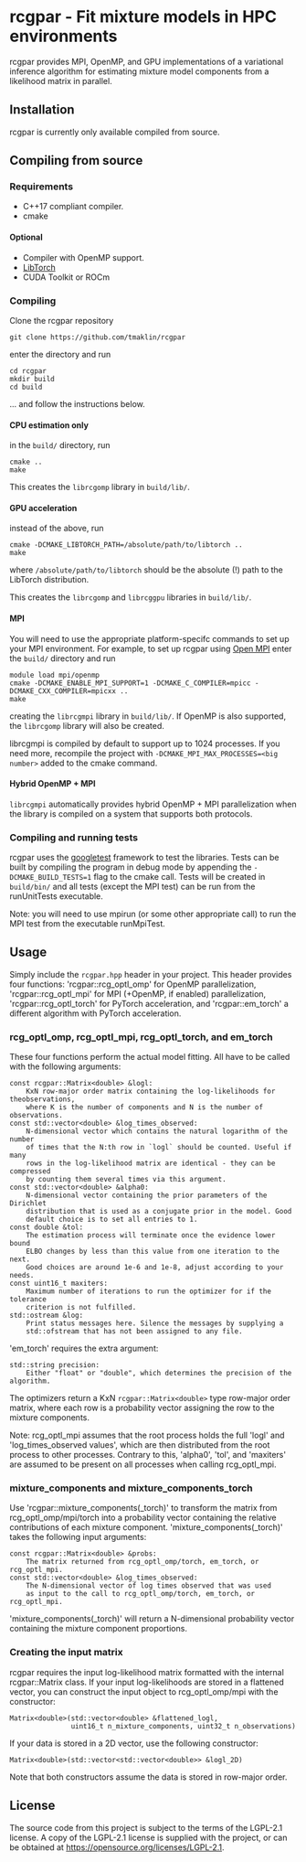 # rcgpar - Fit mixture models in HPC environments
rcgpar provides MPI, OpenMP, and GPU implementations of a variational
inference algorithm for estimating mixture model components from a
likelihood matrix in parallel.

## Installation
rcgpar is currently only available compiled from source.
## Compiling from source
### Requirements
- C++17 compliant compiler.
- cmake

#### Optional
- Compiler with OpenMP support.
- [LibTorch](https://pytorch.org/get-started/locally/)
- CUDA Toolkit or ROCm

### Compiling
Clone the rcgpar repository
```
git clone https://github.com/tmaklin/rcgpar
```
enter the directory and run
```
cd rcgpar
mkdir build
cd build
```

... and follow the instructions below.

#### CPU estimation only
in the `build/` directory, run
```
cmake ..
make
```

This creates the `librcgomp` library in `build/lib/`.

#### GPU acceleration
instead of the above, run
```
cmake -DCMAKE_LIBTORCH_PATH=/absolute/path/to/libtorch ..
make
```
where `/absolute/path/to/libtorch` should be the absolute (!) path to the LibTorch distribution.

This creates the `librcgomp` and `librcggpu` libraries in `build/lib/`.

#### MPI
You will need to use the appropriate platform-specifc commands
to set up your MPI environment. For example, to set up rcgpar using
[Open MPI](https://www.open-mpi.org/) enter the `build/` directory and run
```
module load mpi/openmp
cmake -DCMAKE_ENABLE_MPI_SUPPORT=1 -DCMAKE_C_COMPILER=mpicc -DCMAKE_CXX_COMPILER=mpicxx ..
make
```

creating the `librcgmpi` library in `build/lib/`. If OpenMP is also
supported, the `librcgomp` library will also be created.

librcgmpi is compiled by default to support up to 1024 processes. If
you need more, recompile the project with
`-DCMAKE_MPI_MAX_PROCESSES=<big number>` added to the cmake command.

#### Hybrid OpenMP + MPI
`librcgmpi` automatically provides hybrid OpenMP + MPI
parallelization when the library is compiled on a system that
supports both protocols.

### Compiling and running tests
rcgpar uses the [googletest](https://github.com/google/googletest)
framework to test the libraries. Tests can be built by compiling the
program in debug mode by appending the `-DCMAKE_BUILD_TESTS=1` flag to
the cmake call. Tests will be created in `build/bin/` and all tests
(except the MPI test) can be run from the runUnitTests executable.

Note: you will need to use mpirun (or some other appropriate call) to
run the MPI test from the executable runMpiTest.

## Usage
Simply include the `rcgpar.hpp` header in your project. This header
provides four functions: 'rcgpar::rcg\_optl\_omp' for OpenMP parallelization, 
'rcgpar::rcg\_optl\_mpi' for MPI (+OpenMP, if enabled) parallelization,
'rcgpar::rcg\_optl\_torch' for PyTorch acceleration, and
'rcgpar::em\_torch' a different algorithm with PyTorch acceleration.

### rcg\_optl\_omp, rcg\_optl\_mpi, rcg\_optl\_torch, and em\_torch
These four functions perform the actual model fitting. All have to be called with the following
arguments:
```
const rcgpar::Matrix<double> &logl:
    KxN row-major order matrix containing the log-likelihoods for theobservations,
    where K is the number of components and N is the number of observations.
const std::vector<double> &log_times_observed:
    N-dimensional vector which contains the natural logarithm of the number
	of times that the N:th row in `logl` should be counted. Useful if many
	rows in the log-likelihood matrix are identical - they can be compressed
	by counting them several times via this argument.
const std::vector<double> &alpha0:
    N-dimensional vector containing the prior parameters of the Dirichlet
	distribution that is used as a conjugate prior in the model. Good
	default choice is to set all entries to 1.
const double &tol:
    The estimation process will terminate once the evidence lower bound
	ELBO changes by less than this value from one iteration to the next.
	Good choices are around 1e-6 and 1e-8, adjust according to your needs.
const uint16_t maxiters:
    Maximum number of iterations to run the optimizer for if the tolerance
	criterion is not fulfilled.
std::ostream &log:
    Print status messages here. Silence the messages by supplying a
	std::ofstream that has not been assigned to any file.
```
'em\_torch' requires the extra argument:
```
std::string precision:
    Either "float" or "double", which determines the precision of the algorithm.
```

The optimizers return a KxN `rcgpar::Matrix<double>` type row-major order
matrix, where each row is a probability vector assigning the row to
the mixture components.

Note: rcg\_optl\_mpi assumes that the root process holds the full
'logl' and 'log\_times\_observed values', which are then distributed
from the root process to other processes. Contrary to this, 'alpha0',
'tol', and 'maxiters' are assumed to be present on all processes when
calling rcg\_optl\_mpi.

### mixture\_components and mixture\_components\_torch
Use 'rcgpar::mixture\_components\(_torch)' to transform the matrix from
rcg\_optl\_omp/mpi/torch into a probability vector containing the relative
contributions of each mixture component. 'mixture\_components\(_torch)' takes
the following input arguments:
```
const rcgpar::Matrix<double> &probs:
    The matrix returned from rcg_optl_omp/torch, em_torch, or rcg_optl_mpi.
const std::vector<double> &log_times_observed:
    The N-dimensional vector of log times observed that was used
	as input to the call to rcg_optl_omp/torch, em_torch, or rcg_optl_mpi.
```

'mixture\_components\(_torch)' will return a N-dimensional probability vector
containing the mixture component proportions.

### Creating the input matrix
rcgpar requires the input log-likelihood matrix formatted with the
internal rcgpar::Matrix class. If your input log-likelihoods are
stored in a flattened vector, you can construct the input object to
rcg\_optl\_omp/mpi with the constructor:
```
Matrix<double>(std::vector<double> &flattened_logl,
               uint16_t n_mixture_components, uint32_t n_observations)
```

If your data is stored in a 2D vector, use the following constructor:
```
Matrix<double>(std::vector<std::vector<double>> &logl_2D)
```

Note that both constructors assume the data is stored in row-major
order.

## License
The source code from this project is subject to the terms of the
LGPL-2.1 license. A copy of the LGPL-2.1 license is supplied with the
project, or can be obtained at
https://opensource.org/licenses/LGPL-2.1.
